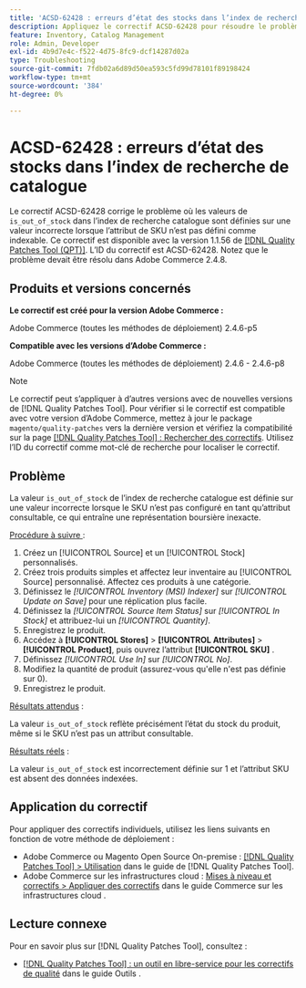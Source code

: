 ```yaml
---
title: 'ACSD-62428 : erreurs d’état des stocks dans l’index de recherche de catalogue'
description: Appliquez le correctif ACSD-62428 pour résoudre le problème où la valeur « is_out_of_stock » dans l’index de recherche catalogue est incorrectement définie lorsque le SKU n’est pas un attribut consultable.
feature: Inventory, Catalog Management
role: Admin, Developer
exl-id: 4b9d7e4c-f522-4d75-8fc9-dcf14287d02a
type: Troubleshooting
source-git-commit: 7fdb02a6d89d50ea593c5fd99d78101f89198424
workflow-type: tm+mt
source-wordcount: '384'
ht-degree: 0%

---
```


# ACSD-62428 : erreurs d’état des stocks dans l’index de recherche de catalogue

Le correctif ACSD-62428 corrige le problème où les valeurs de `is_out_of_stock` dans l’index de recherche catalogue sont définies sur une valeur incorrecte lorsque l’attribut de SKU n’est pas défini comme indexable. Ce correctif est disponible avec la version 1.1.56 de [[!DNL Quality Patches Tool (QPT)]](/help/tools/quality-patches-tool/quality-patches-tool-to-self-serve-quality-patches.md). L’ID du correctif est ACSD-62428. Notez que le problème devait être résolu dans Adobe Commerce 2.4.8.

## Produits et versions concernés

**Le correctif est créé pour la version Adobe Commerce :**

Adobe Commerce (toutes les méthodes de déploiement) 2.4.6-p5

**Compatible avec les versions d’Adobe Commerce :**

Adobe Commerce (toutes les méthodes de déploiement) 2.4.6 - 2.4.6-p8

>[!NOTE]
>
>Le correctif peut s’appliquer à d’autres versions avec de nouvelles versions de [!DNL Quality Patches Tool]. Pour vérifier si le correctif est compatible avec votre version d’Adobe Commerce, mettez à jour le package `magento/quality-patches` vers la dernière version et vérifiez la compatibilité sur la page [[!DNL Quality Patches Tool] : Rechercher des correctifs](https://experienceleague.adobe.com/tools/commerce-quality-patches/index.html). Utilisez l’ID du correctif comme mot-clé de recherche pour localiser le correctif.

## Problème

La valeur `is_out_of_stock` de l’index de recherche catalogue est définie sur une valeur incorrecte lorsque le SKU n’est pas configuré en tant qu’attribut consultable, ce qui entraîne une représentation boursière inexacte.

<u>Procédure à suivre </u> :

1. Créez un [!UICONTROL Source] et un [!UICONTROL Stock] personnalisés.
1. Créez trois produits simples et affectez leur inventaire au [!UICONTROL Source] personnalisé. Affectez ces produits à une catégorie.
1. Définissez le *[!UICONTROL Inventory (MSI) Indexer]* sur *[!UICONTROL Update on Save]* pour une réplication plus facile.
1. Définissez la *[!UICONTROL Source Item Status]* sur *[!UICONTROL In Stock]* et attribuez-lui un *[!UICONTROL Quantity]*.
1. Enregistrez le produit.
1. Accédez à **[!UICONTROL Stores]** > **[!UICONTROL Attributes]** > **[!UICONTROL Product]**, puis ouvrez l’attribut **[!UICONTROL SKU]** .
1. Définissez *[!UICONTROL Use In]* sur *[!UICONTROL No]*.
1. Modifiez la quantité de produit (assurez-vous qu&#39;elle n&#39;est pas définie sur 0).
1. Enregistrez le produit.

<u>Résultats attendus</u> :

La valeur `is_out_of_stock` reflète précisément l’état du stock du produit, même si le SKU n’est pas un attribut consultable.

<u>Résultats réels</u> :

La valeur `is_out_of_stock` est incorrectement définie sur 1 et l’attribut SKU est absent des données indexées.

## Application du correctif

Pour appliquer des correctifs individuels, utilisez les liens suivants en fonction de votre méthode de déploiement :

* Adobe Commerce ou Magento Open Source On-premise : [[!DNL Quality Patches Tool] > Utilisation](/help/tools/quality-patches-tool/usage.md) dans le guide de [!DNL Quality Patches Tool].
* Adobe Commerce sur les infrastructures cloud : [Mises à niveau et correctifs > Appliquer des correctifs](https://experienceleague.adobe.com/docs/commerce-cloud-service/user-guide/develop/upgrade/apply-patches.html) dans le guide Commerce sur les infrastructures cloud .

## Lecture connexe

Pour en savoir plus sur [!DNL Quality Patches Tool], consultez :

* [[!DNL Quality Patches Tool] : un outil en libre-service pour les correctifs de qualité](/help/tools/quality-patches-tool/quality-patches-tool-to-self-serve-quality-patches.md) dans le guide Outils .

